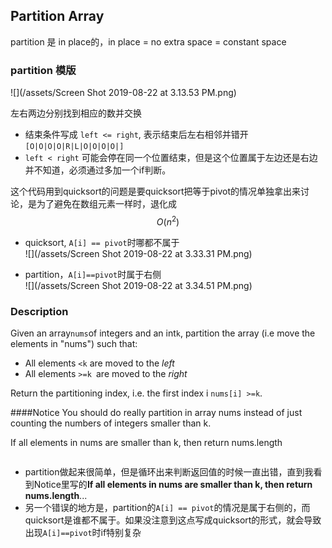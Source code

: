 ## Partition Array

partition 是 in place的，in place = no extra space = constant space

### partition 模版

![](/assets/Screen Shot 2019-08-22 at 3.13.53 PM.png)

左右两边分别找到相应的数并交换

* 结束条件写成 `left <= right`, 表示结束后左右相邻并错开
  `[O|O|O|O|R|L|O|O|O|O|]`
* `left < right` 可能会停在同一个位置结束，但是这个位置属于左边还是右边并不知道，必须通过多加一个if判断。

这个代码用到quicksort的问题是要quicksort把等于pivot的情况单独拿出来讨论，是为了避免在数组元素一样时，退化成$$O(n^2)$$

* quicksort, `A[i] == pivot`时哪都不属于  
  ![](/assets/Screen Shot 2019-08-22 at 3.33.31 PM.png)

* partition，`A[i]==pivot`时属于右侧  
  ![](/assets/Screen Shot 2019-08-22 at 3.34.51 PM.png)

### Description

Given an array`nums`of integers and an int`k`, partition the array \(i.e move the elements in "nums"\) such that:

* All elements ``<k`` are moved to the _left_
* All elements ``>=k ``are moved to the _right_

Return the partitioning index, i.e. the first index i ``nums[i] >=k``.

####Notice
You should do really partition in array nums instead of just counting the numbers of integers smaller than k.

If all elements in nums are smaller than k, then return nums.length





```py
```

- partition做起来很简单，但是循环出来判断返回值的时候一直出错，直到我看到Notice里写的**If all elements in nums are smaller than k, then return nums.length**...
- 另一个错误的地方是，partition的``A[i] == pivot``的情况是属于右侧的，而quicksort是谁都不属于。如果没注意到这点写成quicksort的形式，就会导致出现``A[i]==pivot``时if特别复杂



